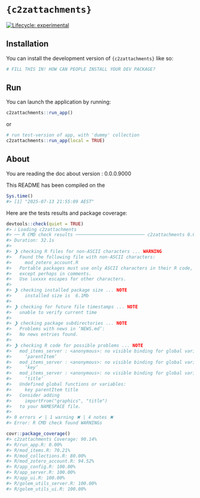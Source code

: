 
<!-- README.md is generated from README.Rmd. Please edit that file -->

# `{c2zattachments}`

<!-- badges: start -->

[![Lifecycle:
experimental](https://img.shields.io/badge/lifecycle-experimental-orange.svg)](https://lifecycle.r-lib.org/articles/stages.html#experimental)
<!-- badges: end -->

## Installation

You can install the development version of `{c2zattachments}` like so:

``` r
# FILL THIS IN! HOW CAN PEOPLE INSTALL YOUR DEV PACKAGE?
```

## Run

You can launch the application by running:

``` r
c2zattachments::run_app()
```

or

``` r
# run test-version of app, with 'dummy' collection
c2zattachments::run_app(local = TRUE)
```

## About

You are reading the doc about version : 0.0.0.9000

This README has been compiled on the

``` r
Sys.time()
#> [1] "2025-07-13 21:55:09 AEST"
```

Here are the tests results and package coverage:

``` r
devtools::check(quiet = TRUE)
#> ℹ Loading c2zattachments
#> ── R CMD check results ────────────────────────── c2zattachments 0.0.0.9000 ────
#> Duration: 32.1s
#> 
#> ❯ checking R files for non-ASCII characters ... WARNING
#>   Found the following file with non-ASCII characters:
#>     mod_zotero_account.R
#>   Portable packages must use only ASCII characters in their R code,
#>   except perhaps in comments.
#>   Use \uxxxx escapes for other characters.
#> 
#> ❯ checking installed package size ... NOTE
#>     installed size is  6.1Mb
#> 
#> ❯ checking for future file timestamps ... NOTE
#>   unable to verify current time
#> 
#> ❯ checking package subdirectories ... NOTE
#>   Problems with news in ‘NEWS.md’:
#>   No news entries found.
#> 
#> ❯ checking R code for possible problems ... NOTE
#>   mod_items_server : <anonymous>: no visible binding for global variable
#>     ‘parentItem’
#>   mod_items_server : <anonymous>: no visible binding for global variable
#>     ‘key’
#>   mod_items_server : <anonymous>: no visible binding for global variable
#>     ‘title’
#>   Undefined global functions or variables:
#>     key parentItem title
#>   Consider adding
#>     importFrom("graphics", "title")
#>   to your NAMESPACE file.
#> 
#> 0 errors ✔ | 1 warning ✖ | 4 notes ✖
#> Error: R CMD check found WARNINGs
```

``` r
covr::package_coverage()
#> c2zattachments Coverage: 90.14%
#> R/run_app.R: 0.00%
#> R/mod_items.R: 70.21%
#> R/mod_collections.R: 80.00%
#> R/mod_zotero_account.R: 94.52%
#> R/app_config.R: 100.00%
#> R/app_server.R: 100.00%
#> R/app_ui.R: 100.00%
#> R/golem_utils_server.R: 100.00%
#> R/golem_utils_ui.R: 100.00%
```
